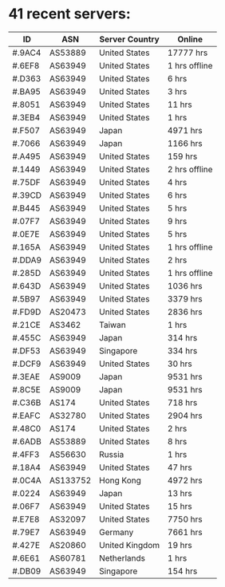 # 41 recent servers:

| ID | ASN | Server Country | Online |
| ------ | ------ | ------ | ------ |
| #.9AC4 | AS53889 | United States | 17777 hrs |
| #.6EF8 | AS63949 | United States | 1 hrs offline |
| #.D363 | AS63949 | United States | 6 hrs |
| #.BA95 | AS63949 | United States | 3 hrs |
| #.8051 | AS63949 | United States | 11 hrs |
| #.3EB4 | AS63949 | United States | 1 hrs |
| #.F507 | AS63949 | Japan | 4971 hrs |
| #.7066 | AS63949 | Japan | 1166 hrs |
| #.A495 | AS63949 | United States | 159 hrs |
| #.1449 | AS63949 | United States | 2 hrs offline |
| #.75DF | AS63949 | United States | 4 hrs |
| #.39CD | AS63949 | United States | 6 hrs |
| #.B445 | AS63949 | United States | 5 hrs |
| #.07F7 | AS63949 | United States | 9 hrs |
| #.0E7E | AS63949 | United States | 5 hrs |
| #.165A | AS63949 | United States | 1 hrs offline |
| #.DDA9 | AS63949 | United States | 2 hrs |
| #.285D | AS63949 | United States | 1 hrs offline |
| #.643D | AS63949 | United States | 1036 hrs |
| #.5B97 | AS63949 | United States | 3379 hrs |
| #.FD9D | AS20473 | United States | 2836 hrs |
| #.21CE | AS3462 | Taiwan | 1 hrs |
| #.455C | AS63949 | Japan | 314 hrs |
| #.DF53 | AS63949 | Singapore | 334 hrs |
| #.DCF9 | AS63949 | United States | 30 hrs |
| #.3EAE | AS9009 | Japan | 9531 hrs |
| #.8C5E | AS9009 | Japan | 9531 hrs |
| #.C36B | AS174 | United States | 718 hrs |
| #.EAFC | AS32780 | United States | 2904 hrs |
| #.48C0 | AS174 | United States | 2 hrs |
| #.6ADB | AS53889 | United States | 8 hrs |
| #.4FF3 | AS56630 | Russia | 1 hrs |
| #.18A4 | AS63949 | United States | 47 hrs |
| #.0C4A | AS133752 | Hong Kong | 4972 hrs |
| #.0224 | AS63949 | Japan | 13 hrs |
| #.06F7 | AS63949 | United States | 15 hrs |
| #.E7E8 | AS32097 | United States | 7750 hrs |
| #.79E7 | AS63949 | Germany | 7661 hrs |
| #.427E | AS20860 | United Kingdom | 19 hrs |
| #.6E61 | AS60781 | Netherlands | 1 hrs |
| #.DB09 | AS63949 | Singapore | 154 hrs |

